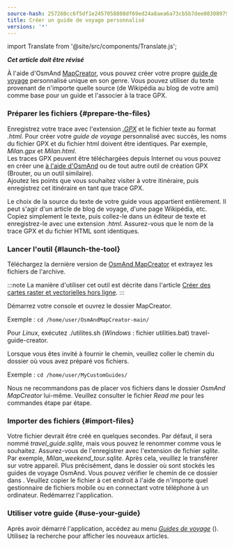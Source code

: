 ```yaml
---
source-hash: 257260cc6f5df1e2457058808df69ed24a8aea6a73cb5b7dee08308979c295ac
title: Créer un guide de voyage personnalisé
versions: '*'
---
```


import Translate from '@site/src/components/Translate.js';


**_Cet article doit être révisé_**

À l'aide d'OsmAnd [MapCreator](../../versions/map-creator.md), vous pouvez créer votre propre [guide de voyage](../../user/plan-route/travel-guides.md) personnalisé unique en son genre. Vous pouvez utiliser du texte provenant de n'importe quelle source (de Wikipédia au blog de votre ami) comme base pour un guide et l'associer à la trace GPX.

### Préparer les fichiers {#prepare-the-files}

Enregistrez votre trace avec l'extension *[.GPX](../osmand-file-formats/osmand-gpx.md)* et le fichier texte au format *.html*. Pour créer votre *guide de voyage* personnalisé avec succès, les noms du fichier GPX et du fichier html doivent être identiques. Par exemple, *Milan.gpx* et *Milan.html*.  
Les traces GPX peuvent être téléchargées depuis Internet ou vous pouvez en créer une [à l'aide d'OsmAnd](../../user/plan-route/create-route.md) ou de tout autre outil de création GPX (Brouter, ou un outil similaire).  
Ajoutez les points que vous souhaitez visiter à votre itinéraire, puis enregistrez cet itinéraire en tant que trace GPX.  

Le choix de la source du texte de votre guide vous appartient entièrement. Il peut s'agir d'un article de blog de voyage, d'une page Wikipédia, etc. Copiez simplement le texte, puis collez-le dans un éditeur de texte et enregistrez-le avec une extension *.html*. Assurez-vous que le nom de la trace GPX et du fichier HTML sont identiques.

### Lancer l'outil {#launch-the-tool}

Téléchargez la dernière version de [OsmAnd MapCreator](http://download.osmand.net/latest-night-build/OsmAndMapCreator-main.zip) et extrayez les fichiers de l'archive.  

:::note
La manière d'utiliser cet outil est décrite dans l'article [Créer des cartes raster et vectorielles hors ligne](./create-offline-maps-yourself.md#osmandmapcreator).
:::

Démarrez votre console et ouvrez le dossier MapCreator.

Exemple : `cd /home/user/OsmAndMapCreator-main/`

Pour *Linux*, exécutez ./utilites.sh (*Windows* : fichier utilities.bat) travel-guide-creator.  

Lorsque vous êtes invité à fournir le chemin, veuillez coller le chemin du dossier où vous avez préparé vos fichiers.

Exemple : `cd /home/user/MyCustomGuides/`

Nous ne recommandons pas de placer vos fichiers dans le dossier *OsmAnd MapCreator* lui-même. Veuillez consulter le fichier *Read me* pour les commandes étape par étape.

### Importer des fichiers {#import-files}

Votre fichier devrait être créé en quelques secondes. Par défaut, il sera nommé *travel_guide.sqlite*, mais vous pouvez le renommer comme vous le souhaitez. Assurez-vous de l'enregistrer avec l'extension de fichier *sqlite*. Par exemple, *Milan_weekend_tour.sqlite*. Après cela, veuillez le transférer sur votre appareil. Plus précisément, dans le dossier où sont stockés les guides de voyage OsmAnd. Vous pouvez vérifier le chemin de ce dossier dans *<Translate android="true" ids="shared_string_menu,shared_string_settings,osmand_settings,application_dir"/>*. Veuillez copier le fichier à cet endroit à l'aide de n'importe quel gestionnaire de fichiers mobile ou en connectant votre téléphone à un ordinateur. Redémarrez l'application.

### Utiliser votre guide {#use-your-guide}

Après avoir démarré l'application, accédez au menu *[Guides de voyage](../../user/plan-route/travel-guides.md)* (*<Translate android="true" ids="shared_string_menu,shared_string_travel_guides"/>*). Utilisez la recherche pour afficher les nouveaux articles.